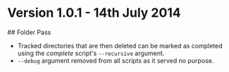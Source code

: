 # Version 1.0.1 - 14th July 2014

## Folder Pass

- Tracked directories that are then deleted can be marked as completed using the *complete* script's `--recursive` argument.
- `--debug` argument removed from all scripts as it served no purpose.
